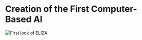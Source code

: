 # Creation of the First Computer-Based AI  
![First look of ELIZA](https://www.bing.com/images/search?view=detailV2&ccid=YsUetRqY&id=45301F27CD7073C032C075229DE2389CD5DB4740&thid=OIP.YsUetRqY45lIvy-RqS_QegHaFL&mediaurl=https%3A%2F%2Fapps-cdn.athom.com%2Fapp%2Fedu.mit.eliza%2F1%2F629246a3-3d84-4461-978a-717fa0331609%2Fassets%2Fimages%2Flarge.jpg&cdnurl=https%3A%2F%2Fth.bing.com%2Fth%2Fid%2FR.62c51eb51a98e39948bf2f91a92fd07a%3Frik%3DQEfb1Zw44p0idQ%26pid%3DImgRaw%26r%3D0&exph=350&expw=500&q=ELIZA+the+first+computer+based+character&simid=608033418299448658&form=IRPRST&ck=CBB232DDF6865E9B2D6441FA7AF07318&selectedindex=1&itb=1&ajaxhist=0&ajaxserp=0&pivotparams=insightsToken%3Dccid_TznrAzvS*cp_EEBBC04AE63B79E5ED48BDF8D7BF3092*mid_BB48CB437CD40AD49E3439C49646B593273C6416*simid_607998860991009538*thid_OIP.TznrAzvSoyVT3ZyHEwpWZQAAAA&vt=0&sim=11&iss=VSI&ajaxhist=0&ajaxserp=0)  

